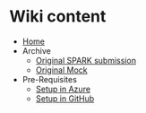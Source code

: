 # Wiki content

- [Home](./Home)
- Archive
  - [Original SPARK submission](./OriginalSubmission)
  - [Original Mock](./OriginalMock)
- Pre-Requisites
  - [Setup in Azure](./PreReqAzure)
  - [Setup in GitHub](./PreReqGitHub)